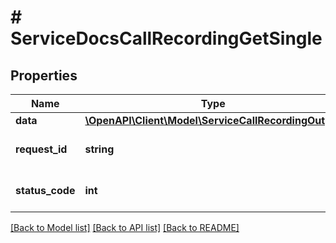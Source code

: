 # # ServiceDocsCallRecordingGetSingle

## Properties

Name | Type | Description | Notes
------------ | ------------- | ------------- | -------------
**data** | [**\OpenAPI\Client\Model\ServiceCallRecordingOutput**](ServiceCallRecordingOutput.md) |  | [optional]
**request_id** | **string** | Unique id for each request | [optional]
**status_code** | **int** | HTTP response status code | [optional]

[[Back to Model list]](../../README.md#models) [[Back to API list]](../../README.md#endpoints) [[Back to README]](../../README.md)

